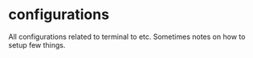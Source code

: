 # configurations

All configurations related to terminal to etc. 
Sometimes notes on how to setup few things. 
